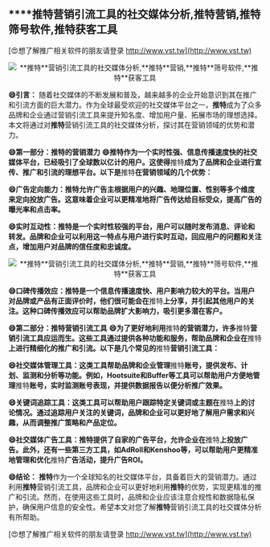 ## ****推特**营销引流工具的社交媒体分析,**推特**营销,**推特**筛号软件,**推特**获客工具**

[😍想了解推广相关软件的朋友请登录 http://www.vst.tw](http://www.vst.tw)

 <center><img src="https://vst.tw/MP4/tuiguang/png/2.png" alt="**推特**营销引流工具的社交媒体分析,**推特**营销,**推特**筛号软件,**推特**获客工具"></center>

**😄引言：**
随着社交媒体的不断发展和普及，越来越多的企业开始意识到其在推广和引流方面的巨大潜力。作为全球最受欢迎的社交媒体平台之一，**推特**成为了众多品牌和企业通过营销引流工具来提升知名度、增加用户量、拓展市场的理想选择。本文将通过对**推特**营销引流工具的社交媒体分析，探讨其在营销领域的优势和潜力。

**😄第一部分：**推特**的营销潜力**
**😄**推特**作为一个实时性强、信息传播速度快的社交媒体平台，已经吸引了全球数以亿计的用户。这使得**推特**成为了品牌和企业进行宣传、推广和引流的理想平台。以下是**推特**在营销领域的几个优势：**

**😄广告定向能力：**推特**允许广告主根据用户的兴趣、地理位置、性别等多个维度来定向投放广告。这意味着企业可以更精准地将广告传达给目标受众，提高广告的曝光率和点击率。**

**😄实时互动性：**推特**是一个实时性较强的平台，用户可以随时发布消息、评论和转发。品牌和企业可以利用这一特点与用户进行实时互动，回应用户的问题和关注点，增加用户对品牌的信任度和忠诚度。**

 <center><img src="https://vst.tw/MP4/tuiguang/png/8.png" alt="**推特**营销引流工具的社交媒体分析,**推特**营销,**推特**筛号软件,**推特**获客工具"></center>

**😄口碑传播效应：**推特**是一个信息传播速度快、用户影响力较大的平台。当用户对品牌或产品有正面评价时，他们很可能会在**推特**上分享，并引起其他用户的关注。这种口碑传播效应可以帮助品牌扩大影响力，吸引更多潜在客户。**

**😄第二部分：**推特**营销引流工具**
**😄为了更好地利用**推特**的营销潜力，许多**推特**营销引流工具应运而生。这些工具通过提供各种功能和服务，帮助品牌和企业在**推特**上进行精细化的推广和引流。以下是几个常见的**推特**营销引流工具：**

**😄社交媒体管理工具：这类工具帮助品牌和企业管理**推特**账号，提供发布、计划、监测和分析等功能。例如，Hootsuite和Buffer等工具可以帮助用户方便地管理**推特**账号，实时监测账号表现，并提供数据报告以便分析推广效果。**

**😄关键词追踪工具：这类工具可以帮助用户跟踪特定关键词或主题在**推特**上的讨论情况。通过追踪用户关注的关键词，品牌和企业可以更好地了解用户需求和兴趣，从而调整推广策略和产品定位。**

**😄社交媒体广告工具：**推特**提供了自家的广告平台，允许企业在**推特**上投放广告。此外，还有一些第三方工具，如AdRoll和Kenshoo等，可以帮助用户更精准地管理和优化**推特**广告活动，提升广告ROI。**

**😄结论：**
**推特**作为一个全球知名的社交媒体平台，具备着巨大的营销潜力。通过利用**推特**营销引流工具，品牌和企业可以更好地利用**推特**的优势，实现更精准的推广和引流。然而，在使用这些工具时，品牌和企业应该注意合规性和数据隐私保护，确保用户信息的安全性。希望本文对您了解**推特**营销引流工具的社交媒体分析有所帮助。

[😍想了解推广相关软件的朋友请登录 http://www.vst.tw](http://www.vst.tw)



